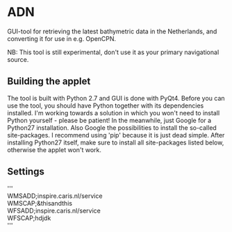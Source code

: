 # ADN
GUI-tool for retrieving the latest bathymetric data in the Netherlands, and converting it for use in e.g. OpenCPN.

NB: This tool is still experimental, don't use it as your primary navigational source.

## Building the applet

The tool is built with Python 2.7 and GUI is done with PyQt4. Before you can use the tool, you should have Python together with its dependencies installed. I'm working towards a solution in which you won't need to install Python yourself - please be patient! In the meanwhile, just Google for a Python27 installation. Also Google the possibilities to install the so-called site-packages. I recommend using 'pip' because it is just dead simple. After installing Python27 itself, make sure to install all site-packages listed below, otherwise the applet won't work.

## Settings

'''   
WMSADD;inspire.caris.nl/service  
WMSCAP;&thisandthis  
WFSADD;inspire.caris.nl/service  
WFSCAP;hdjdk  
'''  
